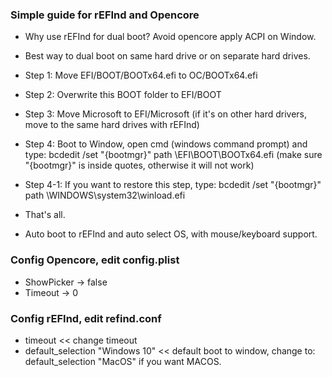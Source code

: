 ### Simple guide for rEFInd and Opencore
 - Why use rEFInd for dual boot? Avoid opencore apply ACPI on Window.
 - Best way to dual boot on same hard drive or on separate hard drives.

 - Step 1: Move EFI/BOOT/BOOTx64.efi to OC/BOOTx64.efi
 - Step 2: Overwrite this BOOT folder to EFI/BOOT
 - Step 3: Move Microsoft to EFI/Microsoft (if it's on other hard drivers, move to the same hard drives with rEFInd)
 - Step 4: Boot to Window, open cmd (windows command prompt) and type: bcdedit /set "{bootmgr}" path \EFI\BOOT\BOOTx64.efi (make sure "{bootmgr}" is inside quotes, otherwise it will not work)
 - Step 4-1: If you want to restore this step, type: bcdedit /set "{bootmgr}" path \WINDOWS\system32\winload.efi

 - That's all.
 - Auto boot to rEFInd and auto select OS, with mouse/keyboard support.


### Config Opencore, edit config.plist
 - ShowPicker -> false
 - Timeout -> 0


### Config rEFInd, edit refind.conf

 - timeout << change timeout
 - default_selection "Windows 10" << default boot to window, change to: default_selection "MacOS" if you want MACOS.
